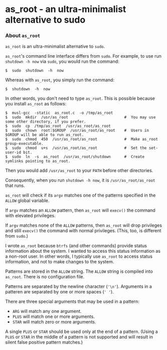 # as_root - an ultra-minimalist alternative to sudo

###  About `as_root`

`as_root` is an ultra-minimalist alternative to `sudo`.

`as_root`'s command line interface differs from `sudo`.  For example, to use run `shutdown -h now` via `sudo`, you would run the command:

    $  sudo  shutdown  -h  now

Whereas with `as_root`, you simply run the command:

    $  shutdown  -h  now

In other words, you don't need to type `as_root`.  This is possible because you install `as_root` as follows:

    $  musl-gcc  -static  as_root.c  -o /tmp/as_root
    $  sudo  mkdir  /usr/as_root                         #  You may use some other directory, if you prefer.
    $  sudo  cp  /tmp/as_root  /usr/as_root/as_root
    $  sudo  chown  root:$GROUP  /usr/as_root/as_root    #  Users in $GROUP will be able to run as_root.
    $  sudo  chmod  450  /usr/as_root/as_root            #  Make as_root group-executable. 
    $  sudo  chmod  u+s  /usr/as_root/as_root            #  Set the set-user-id bit.
    $  sudo  ln  -s  as_root  /usr/as_root/shutdown      #  Create symlinks pointing to as_root.

Then you would add `/usr/as_root` to your `PATH` before other directories.

Consequently, when you run `shutdown -h now`, it is `/usr/as_root/as_root` that runs.

`as_root` will check if its `argv` matches one of the patterns specified in the `ALLOW` global variable.

If `argv` matches an `ALLOW` pattern, then `as_root` will `execv()` the command with elevated privileges.

If `argv` matches none of the `ALLOW` patterns, then `as_root` will drop privileges and still `execv()` the command with normal privileges.  (This, too, is different from `sudo`.)

I wrote `as_root` because `btrfs` (and other commands) provide status information about the system.  I wanted to access this status information as a non-root user.  In other words, I typically use `as_root` to access status information, and not to make changes to the system.

Patterns are stored in the `ALLOW` string.  The `ALLOW` string is compiled into `as_root`.  There is no configuration file.

Patterns are separated by the newline character (`'\n'`).  Arguments in a patteren are separated by one or more spaces (`' '`).

There are three special arguments that may be used in a pattern:

*  `ARG` will match any one argument.
*  `PLUS` will match one or more arguments.
*  `STAR` will match zero or more arguments.

A single `PLUS` or `STAR` should be used only at the end of a pattern.  (Using a `PLUS` or `STAR` in the middle of a pattern is not supported and will result in silent false positive pattern matches.)
